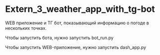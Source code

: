 # Extern_3_weather_app_with_tg-bot
 WEB приложение и ТГ бот, показывающий информацию о погоде в нескольких точках.

 Чтобы запустить бота, нужно запустить bot_run.py

 Чтобы запустить WEB-приложение, нужно запустить dash_app.py
